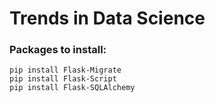 # Trends in Data Science

### Packages to install:
```
pip install Flask-Migrate
pip install Flask-Script
pip install Flask-SQLAlchemy
```